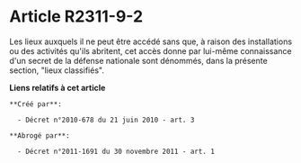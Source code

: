 # Article R2311-9-2

Les lieux auxquels il ne peut être accédé sans que, à raison des installations ou des activités qu'ils abritent, cet accès
donne par lui-même connaissance d'un secret de la défense nationale sont dénommés, dans la présente section, "lieux
classifiés".

**Liens relatifs à cet article**

	**Créé par**:

	  - Décret n°2010-678 du 21 juin 2010 - art. 3

	**Abrogé par**:

	  - Décret n°2011-1691 du 30 novembre 2011 - art. 1
